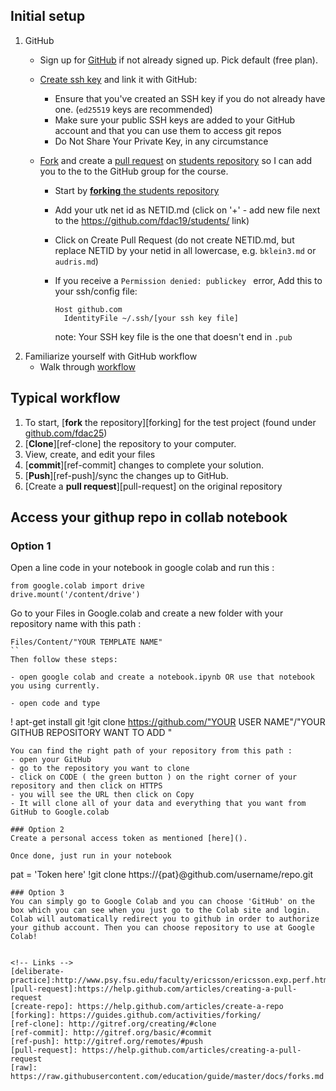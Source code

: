 ## Initial setup

1. GitHub
   * Sign up for [GitHub](https://github.com/) if not already signed
     up. Pick default (free plan).
   * [Create ssh key](https://help.github.com/articles/generating-ssh-keys/) and link it with GitHub:
     - Ensure that you've created an SSH key if you do not already have one. (`ed25519` keys are recommended)
     - Make sure your public SSH keys are added to your GitHub account and that you can use them to access git repos
     - Do Not Share Your Private Key, in any circumstance
   * [Fork](https://help.github.com/articles/fork-a-repo/) and create a [pull request](https://help.github.com/articles/using-pull-requests/) on [students repository](https://github.com/fdac25/students) so I
      can add you to the to the GitHub group for the course.
      
     - Start by [**forking** the students repository](https://github.com/fdac25/students)
     - Add your utk net id as NETID.md (click on '+' - add 
               new file next to the https://github.com/fdac19/students/ link)
     - Click on Create Pull Request (do not create NETID.md, but replace NETID by your netid in all lowercase, e.g. `bklein3.md` or `audris.md`)
    
     - If you receive a `Permission denied: publickey ` error, Add this to your ssh/config file:
       ```
       Host github.com
         IdentityFile ~/.ssh/[your ssh key file]
       ```
       note: Your SSH key file is the one that doesn't end in `.pub`
1. Familiarize yourself with GitHub workflow
   * Walk through [workflow](#workflow) 
    
## Typical workflow
1. To start, [**fork** the repository][forking] for the test project (found under [github.com/fdac25](https://github.com/fdac25))
1. [**Clone**][ref-clone] the repository to your computer.
1. View, create, and edit your files
1. [**commit**][ref-commit] changes to complete your solution.
1. [**Push**][ref-push]/sync the changes up to GitHub.
1. [Create a **pull request**][pull-request] on the original repository

## Access your githup repo in collab notebook
### Option 1
Open a line code in your notebook in google colab and run this :
```
from google.colab import drive
drive.mount('/content/drive')
```
Go to your Files in Google.colab and create a new folder with your repository name with this path :
```
Files/Content/"YOUR TEMPLATE NAME"
``
Then follow these steps:

- open google colab and create a notebook.ipynb OR use that notebook you using currently.

- open code and type
```
! apt-get install git
!git clone https://github.com/"YOUR USER NAME"/"YOUR GITHUB REPOSITORY WANT TO ADD "
```
You can find the right path of your repository from this path :
- open your GitHub
- go to the repository you want to clone
- click on CODE ( the green button ) on the right corner of your repository and then click on HTTPS
- you will see the URL then click on Copy
- It will clone all of your data and everything that you want from GitHub to Google.colab

### Option 2
Create a personal access token as mentioned [here]().

Once done, just run in your notebook
```
pat = 'Token here'
!git clone https://{pat}@github.com/username/repo.git
```
### Option 3
You can simply go to Google Colab and you can choose 'GitHub' on the box which you can see when you just go to the Colab site and login. Colab will automatically redirect you to github in order to authorize your github account. Then you can choose repository to use at Google Colab!


<!-- Links -->
[deliberate-practice]:http://www.psy.fsu.edu/faculty/ericsson/ericsson.exp.perf.html
[pull-request]:https://help.github.com/articles/creating-a-pull-request
[create-repo]: https://help.github.com/articles/create-a-repo
[forking]: https://guides.github.com/activities/forking/
[ref-clone]: http://gitref.org/creating/#clone
[ref-commit]: http://gitref.org/basic/#commit
[ref-push]: http://gitref.org/remotes/#push
[pull-request]: https://help.github.com/articles/creating-a-pull-request
[raw]: https://raw.githubusercontent.com/education/guide/master/docs/forks.md

